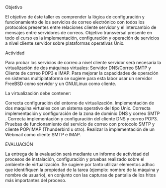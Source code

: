 Objetivo

El objetivo de éste taller es comprender la lógica de configuración y funcionamiento de los servicios de correo electrónico con todos los protocolos presentes entre relaciones cliente servidor y el intercambio de mensajes entre servidores de correos. Objetivo transversal presente en todo el curso es la implementación, configuración y operación de servicios a nivel cliente servidor sobre plataformas operativas Unix.

Actividad

Para probar los servicios de correo a nivel cliente servidor será necesaria la virtualización de dos máquinas virtuales: Servidor DNS/Correo SMTP y Cliente de correo POP3 e IMAP. Para mejorar la capacidades de operación en sistemas multiplataforma se sugiere para esta labor usar un servidor FreeBSD como servidor y un GNU/Linux como cliente.

La virtualización debe contener:

Correcta configuración del entorno de virtualización.
Implementación de dos maquina virtuales con un sistema operativo del tipo Unix.
Correcta implementación y configuración de la zona de dominio DNS y correo SMTP .
Correcta implementación y configuración del cliente DNS y correo POP3.
Pruebas de funcionamiento del servicio de correo con protocolo SMTP y cliente POP/IMAP (Thunderbird u otro).
Realizar la implementación de un Webmail como cliente SMTP e IMAP.

EVALUACIÓN

La entrega de la evaluación será mediante un informe de actividad del procesos de instalación, configuración y pruebas realizado sobre el ambiente de virtualización. Se sugiere por tanto utilizar elementos adhoc que identifiquen la propiedad de la tarea (ejemplo: nombre de la máquina y nombre de usuario), en conjunto con las capturas de pantalla de los hitos más importantes del proceso.
